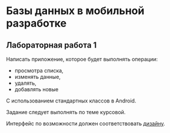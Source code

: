 # Базы данных в мобильной разработке
## Лабораторная работа 1

Написать приложение, которое будет выполнять операции:
- просмотра списка, 
- изменять данные, 
- удалять, 
- добавлять новые 

C использованием стандартных классов в Android.

Задание следует выполнять по теме курсовой.

Интерфейс по возможности должен соответствовать [дизайну](https://www.figma.com/design/9sgRomqh7JohLfo8pGGhfj/Caresathome-Nurse-App-(Community)).
